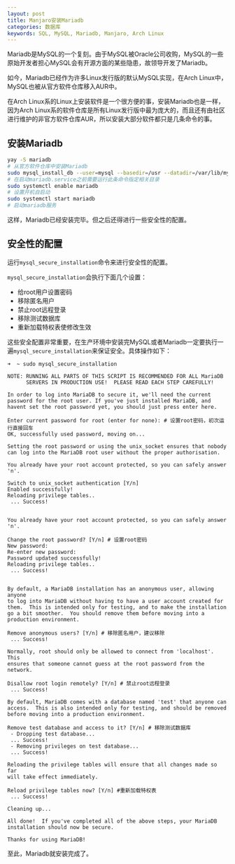 ```yaml
---
layout: post
title: Manjaro安装Mariadb
categories: 数据库
keywords: SQL, MySQL, Mariadb, Manjaro, Arch Linux
---
```


Mariadb是MySQL的一个复刻。由于MySQL被Oracle公司收购，MySQL的一些原始开发者担心MySQL会有开源方面的某些隐患，故领导开发了Mariadb。

如今，Mariadb已经作为许多Linux发行版的默认MySQL实现，在Arch Linux中，MySQL也被从官方软件仓库移入AUR中。

在Arch Linux系的Linux上安装软件是一个很方便的事，安装Mariadb也是一样，因为Arch Linux系的软件仓库是所有Linux发行版中最为庞大的，而且还有由社区进行维护的非官方软件仓库AUR，所以安装大部分软件都只是几条命令的事。

## 安装Mariadb

```bash
yay -S mariadb
# 从官方软件仓库中安装Mariadb
sudo mysql_install_db --user=mysql --basedir=/usr --datadir=/var/lib/mysql
# 在启动mariadb.service之前需要运行此条命令指定相关目录
sudo systemctl enable mariadb
# 设置开机自启动
sudo systemctl start mariadb
# 启动mariadb服务
```

这样，Mariadb已经安装完毕。但之后还得进行一些安全性的配置。

## 安全性的配置

运行`mysql_secure_installation`命令来进行安全性的配置。

`mysql_secure_installation`会执行下面几个设置：

* 给root用户设置密码
* 移除匿名用户
* 禁止root远程登录
* 移除测试数据库
* 重新加载特权表使修改生效

这些安全配置非常重要，在生产环境中安装完MySQL或者Mariadb一定要执行一遍`mysql_secure_installation`来保证安全。具体操作如下：

```
➜  ~ sudo mysql_secure_installation

NOTE: RUNNING ALL PARTS OF THIS SCRIPT IS RECOMMENDED FOR ALL MariaDB
      SERVERS IN PRODUCTION USE!  PLEASE READ EACH STEP CAREFULLY!

In order to log into MariaDB to secure it, we'll need the current
password for the root user. If you've just installed MariaDB, and
havent set the root password yet, you should just press enter here.

Enter current password for root (enter for none): # 设置root密码，初次运行直接回车
OK, successfully used password, moving on...

Setting the root password or using the unix_socket ensures that nobody
can log into the MariaDB root user without the proper authorisation.

You already have your root account protected, so you can safely answer 'n'.

Switch to unix_socket authentication [Y/n] 
Enabled successfully!
Reloading privilege tables..
 ... Success!


You already have your root account protected, so you can safely answer 'n'.

Change the root password? [Y/n] # 设置root密码
New password: 
Re-enter new password: 
Password updated successfully!
Reloading privilege tables..
 ... Success!


By default, a MariaDB installation has an anonymous user, allowing anyone
to log into MariaDB without having to have a user account created for
them.  This is intended only for testing, and to make the installation
go a bit smoother.  You should remove them before moving into a
production environment.

Remove anonymous users? [Y/n] # 移除匿名用户，建议移除
 ... Success!

Normally, root should only be allowed to connect from 'localhost'.  This
ensures that someone cannot guess at the root password from the network.

Disallow root login remotely? [Y/n] # 禁止root远程登录
 ... Success!

By default, MariaDB comes with a database named 'test' that anyone can
access.  This is also intended only for testing, and should be removed
before moving into a production environment.

Remove test database and access to it? [Y/n] # 移除测试数据库
 - Dropping test database...
 ... Success!
 - Removing privileges on test database...
 ... Success!

Reloading the privilege tables will ensure that all changes made so far
will take effect immediately.

Reload privilege tables now? [Y/n] #重新加载特权表
 ... Success!

Cleaning up...

All done!  If you've completed all of the above steps, your MariaDB
installation should now be secure.

Thanks for using MariaDB!
```

至此，Mariadb就安装完成了。
